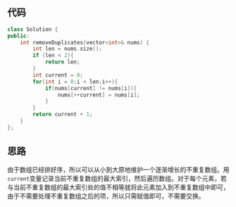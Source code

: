 ## 代码
```C++
class Solution {
public:
	int removeDuplicates(vector<int>& nums) {
        int len = nums.size();
        if (len < 2){
            return len;
        }
        int current = 0;
        for(int i = 0;i < len;i++){
            if(nums[current] != nums[i]){
                nums[++current] = nums[i];
            }
        }
        return current + 1;
	}
};
```
## 思路

由于数组已经排好序，所以可以从小到大原地维护一个逐渐增长的不重复数组。用`current`变量记录当前不重复数组的最大索引，然后遍历数组。对于每个元素，若与当前不重复数组的最大索引处的值不相等就将此元素加入到不重复数组中即可，由于不需要处理不重复数组之后的项，所以只需赋值即可，不需要交换。
